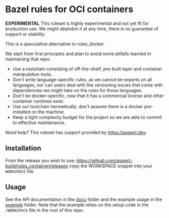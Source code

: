 # Bazel rules for OCI containers

**EXPERIMENTAL** This ruleset is highly experimental and not yet fit for production use.
We might abandon it at any time, there is no guarantee of support or stability.

This is a speculative alternative to rules_docker.

We start from first principles and plan to avoid some pitfalls learned in maintaining that repo:

- Use a toolchain consisting of off-the-shelf, pre-built layer and container manipulation tools.
- Don't write language-specific rules, as we cannot be experts on all languages, nor can users deal with the versioning issues
  that come with dependencies we might take on the rules for those languages.
- Don't be docker-specific, now that it has a commercial license and other container runtimes exist.
- Use our toolchain hermetically: don't assume there is a docker pre-installed on the machine.
- Keep a tight complexity budget for the project so we are able to commit to effective maintenance.

_Need help?_ This ruleset has support provided by https://aspect.dev.

## Installation

From the release you wish to use: <https://github.com/aspect-build/rules_container/releases>
copy the WORKSPACE snippet into your `WORKSPACE` file.

## Usage

See the API documentation in the [docs](docs/) folder and the example usage in the [example](example/) folder.
Note that the example relies on the setup code in the `/WORKSPACE` file in the root of this repo.

